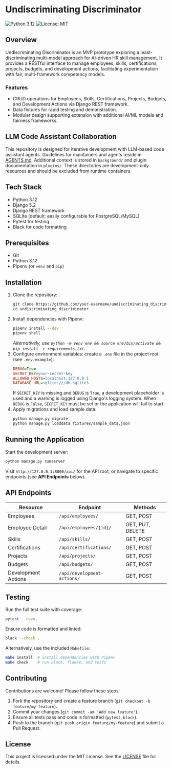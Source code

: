 # Undiscriminating Discriminator

[![Python 3.12](https://img.shields.io/badge/python-3.12-blue.svg)](https://www.python.org/) [![License: MIT](https://img.shields.io/badge/license-MIT-green.svg)](LICENSE)

## Overview
Undiscriminating Discriminator is an MVP prototype exploring a least-discriminating multi-model approach for AI-driven HR skill management. It provides a RESTful interface to manage employees, skills, certifications, projects, budgets, and development actions, facilitating experimentation with fair, multi-framework competency models.

### Features
- CRUD operations for Employees, Skills, Certifications, Projects, Budgets, and Development Actions via Django REST framework.
- Data fixtures for rapid testing and demonstration.
- Modular design supporting extension with additional AI/ML models and fairness frameworks.

## LLM Code Assistant Collaboration
This repository is designed for iterative development with LLM-based code assistant agents. Guidelines for maintainers and agents reside in [AGENTS.md](AGENTS.md). Additional context is stored in `background/` and plugin documentation in `plugins/`. These directories are development-only resources and should be excluded from runtime containers.

## Tech Stack
- Python 3.12
- Django 5.2
- Django REST framework
- SQLite (default; easily configurable for PostgreSQL/MySQL)
- Pytest for testing
- Black for code formatting

## Prerequisites
- Git
- Python 3.12
- Pipenv (or `venv` and `pip`)

## Installation
1. Clone the repository:
   ```bash
   git clone https://github.com/your-username/undiscriminating_discriminator.git
   cd undiscriminating_discriminator
   ```
2. Install dependencies with Pipenv:
   ```bash
   pipenv install --dev
   pipenv shell
   ```
   *Alternatively, use `python -m venv env && source env/bin/activate && pip install -r requirements.txt`.*
3. Configure environment variables: create a `.env` file in the project root (see `.env.example`):
   ```ini
   DEBUG=True
   SECRET_KEY=your-secret-key
   ALLOWED_HOSTS=localhost,127.0.0.1
   DATABASE_URL=sqlite:///db.sqlite3
   ```
   If `SECRET_KEY` is missing and `DEBUG` is `True`, a development placeholder is used
   and a warning is logged using Django's logging system. When `DEBUG` is `False`, `SECRET_KEY` must be set or the
   application will fail to start.
4. Apply migrations and load sample data:
   ```bash
   python manage.py migrate
   python manage.py loaddata fixtures/sample_data.json
   ```

## Running the Application
Start the development server:
```bash
python manage.py runserver
```
Visit `http://127.0.0.1:8000/api/` for the API root, or navigate to specific endpoints (see **API Endpoints** below).

## API Endpoints
| Resource                 | Endpoint                       | Methods       |
| ------------------------ | ------------------------------ | ------------- |
| Employees                | `/api/employees/`              | GET, POST     |
| Employee Detail          | `/api/employees/{id}/`         | GET, PUT, DELETE |
| Skills                   | `/api/skills/`                 | GET, POST     |
| Certifications           | `/api/certifications/`         | GET, POST     |
| Projects                 | `/api/projects/`               | GET, POST     |
| Budgets                  | `/api/budgets/`                | GET, POST     |
| Development Actions      | `/api/development-actions/`    | GET, POST     |

## Testing
Run the full test suite with coverage:
```bash
pytest --cov=.
```  
Ensure code is formatted and linted:
```bash
black --check .
```
Alternatively, use the included `Makefile`:
```bash
make install  # install dependencies with Pipenv
make check    # run black, flake8, and tests
```

## Contributing
Contributions are welcome! Please follow these steps:
1. Fork the repository and create a feature branch (`git checkout -b feature/my-feature`).
2. Commit your changes (`git commit -am 'Add new feature'`).
3. Ensure all tests pass and code is formatted (`pytest`, `black`).
4. Push to the branch (`git push origin feature/my-feature`) and submit a Pull Request.

## License
This project is licensed under the MIT License. See the [LICENSE](LICENSE) file for details.
